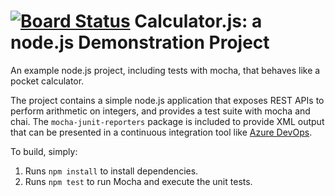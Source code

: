 [![Board Status](https://dev.azure.com/AdamDobosz/7329ffd4-f24f-4516-b188-88bfd7e4afd0/01ad5265-101b-4778-a4f5-424627526904/_apis/work/boardbadge/26446816-92f4-4bf3-9d92-bddd1cc21360)](https://dev.azure.com/AdamDobosz/7329ffd4-f24f-4516-b188-88bfd7e4afd0/_boards/board/t/01ad5265-101b-4778-a4f5-424627526904/Microsoft.RequirementCategory)
Calculator.js: a node.js Demonstration Project
==============================================
An example node.js project, including tests with mocha, that behaves like
a pocket calculator.

The project contains a simple node.js application that exposes REST APIs
to perform arithmetic on integers, and provides a test suite with mocha
and chai.  The `mocha-junit-reporters` package is included to provide XML
output that can be presented in a continuous integration tool like
[Azure DevOps](https://azure.com/devops).

To build, simply:

1. Runs `npm install` to install dependencies.
2. Runs `npm test` to run Mocha and execute the unit tests.

